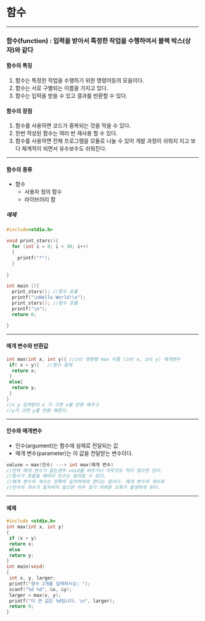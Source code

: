 # 함수
-----------------------------------------------------------------------------------------
### 함수(function) : 입력을 받아서 특정한 작업을 수행하여서 블랙 박스(상자)와 같다
#### 함수의 특징
1. 함수는 특정한 작업을 수행하기 위한 명령어등의 모음이다.
2. 함수는 서로 구별되는 이름을 가지고 있다.
3. 함수는 입력을 받을 수 있고 결과를 반환할 수 있다.

#### 함수의 장점
1. 함수를 사용하면 코드가 중복되는 것을 막을 수 있다.
2. 한번 작성된 함수는 여러 번 재사용 할 수 있다.
3. 함수를 사용하면 전체 프로그램을 모듈로 나눌 수 있어 개발 과정이 쉬워지 지고 보다 체계적이 되면서 유수보수도 쉬워진다.
---------------------------------------------------------
#### 함수의 종류
* 함수
  * 사용자 정의 함수
  * 라이브러리 함
  

  
 ##### 예제
```C
#include<stdio.h>

void print_stars(){
  for (int i = 0; i < 30; i++)
  {
    printf("*");
  }
  
}

int main (){
  print_stars(); //함수 호출
  printf("\nHello World!\n");
  print_stars(); //함수 호출
  printf("\n"); 
  return 0;

}
```
---------------------------------------------------------------------
#### 매개 변수와 반환값
```c
int max(int x, int y){ //int 변환형 max 이름 (int x, int y) 매개변수 
 if( x > y){   //함수 몸체
  return x;
 }
 else{
  return y;
 }
}
//x y 입력받아 x 가 크면 x를 반환 해주고 
//y가 크면 y를 반환 해준다.
```
----------------------------------------------------
#### 인수와 매개변수
* 인수(argument)는 함수에 실제로 전달되는 값
* 매개 변수(parameter)는 이 값을 전달받는 변수이다.
```c
valuse = max(인수) ---> int max(매개 변수)
//만약 매개 변수가 없는경우 void를 써주거나 아무것도 적지 않으면 된다.
//함수가 호출될 때마다 인수는 달라질 수 있다.
//매개 변수의 개수는 정확히 일치하여야 한다는 점이다. 매개 변수의 개수와
//인수의 개수가 일치하지 않으면 아주 찾기 어려운 오류가 발생하게 된다.
```  
---------------------------------------------------------
#### 예제

```c
#include <stdio.h>
int max(int x, int y)
{
 if (x > y)
 return x;
 else
 return y;
}
int main(void)
{
 int x, y, larger;
 printf("정수 2개를 입력하시오: ");
 scanf("%d %d", &x, &y);
 larger = max(x, y);
 printf("더 큰 값은 %d입니다. \n", larger);
 return 0;
}
```
